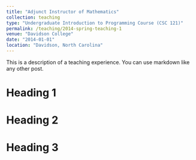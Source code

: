 ```yaml
---
title: "Adjunct Instructor of Mathematics"
collection: teaching
type: "Undergraduate Introduction to Programming Course (CSC 121)"
permalink: /teaching/2014-spring-teaching-1
venue: "Davidson College"
date: "2014-01-01"
location: "Davidson, North Carolina"
---
```


This is a description of a teaching experience. You can use markdown like any other post.

Heading 1
======

Heading 2
======

Heading 3
======
